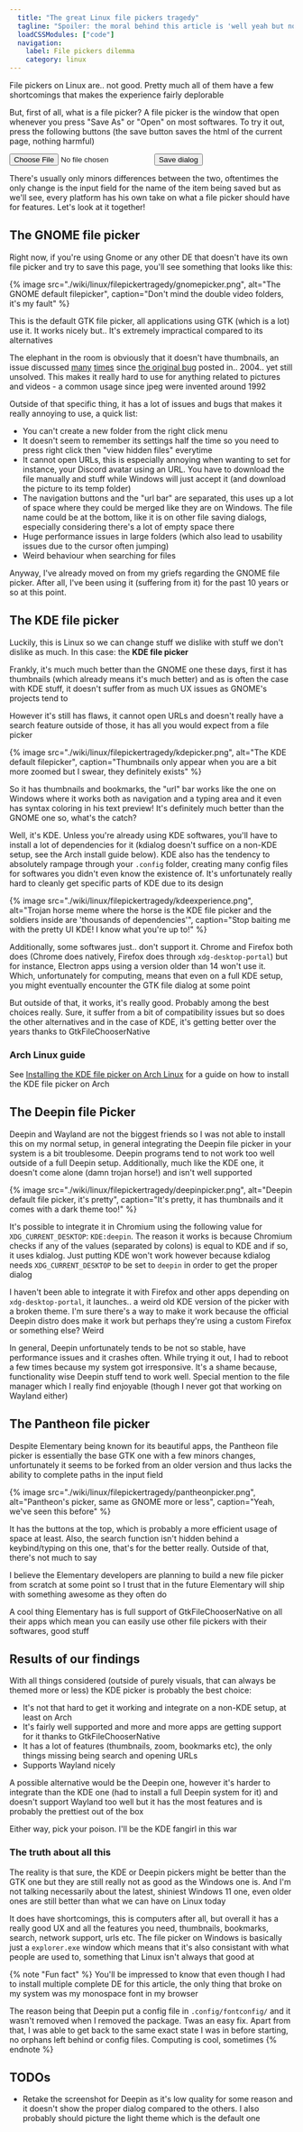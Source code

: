 ```yaml
---
  title: "The great Linux file pickers tragedy"
  tagline: "Spoiler: the moral behind this article is 'well yeah but no'"
  loadCSSModules: ["code"]
  navigation:
    label: File pickers dilemma
    category: linux
---
```


File pickers on Linux are.. not good. Pretty much all of them have a few shortcomings that makes the experience fairly deplorable

But, first of all, what is a file picker? A file picker is the window that open whenever you press "Save As" or "Open" on most softwares. To try it out, press the following buttons (the save button saves the html of the current page, nothing harmful)

<div class="flex justify-center gap-4 mb-4">
  <input type="file" id="input">
  <a href="#" target='_blank' download>
    <input type="button" value="Save dialog" class="block">
  </a>
</div>

There's usually only minors differences between the two, oftentimes the only change is the input field for the name of the item being saved but as we'll see, every platform has his own take on what a file picker should have for features. Let's look at it together!

## The GNOME file picker

Right now, if you're using Gnome or any other DE that doesn't have its own file picker and try to save this page, you'll see something that looks like this:

{% image src="./wiki/linux/filepickertragedy/gnomepicker.png", alt="The GNOME default filepicker", caption="Don't mind the double video folders, it's my fault" %}

This is the default GTK file picker, all applications using GTK (which is a lot) use it. It works nicely but.. It's extremely impractical compared to its alternatives

The elephant in the room is obviously that it doesn't have thumbnails, an issue discussed [many](https://jayfax.neocities.org/mediocrity/gnome-has-no-thumbnails-in-the-file-picker.html) [times](https://wiki.installgentoo.com/wiki/File_Picker_meme) since [the original bug](https://gitlab.gnome.org/GNOME/gtk/-/issues/233) posted in.. 2004.. yet still unsolved. This makes it really hard to use for anything related to pictures and videos - a common usage since jpeg were invented around 1992

Outside of that specific thing, it has a lot of issues and bugs that makes it really annoying to use, a quick list:

- You can't create a new folder from the right click menu
- It doesn't seem to remember its settings half the time so you need to press right click then "view hidden files" everytime
- It cannot open URLs, this is especially annoying when wanting to set for instance, your Discord avatar using an URL. You have to download the file manually and stuff while Windows will just accept it (and download the picture to its temp folder)
- The navigation buttons and the "url bar" are separated, this uses up a lot of space where they could be merged like they are on Windows. The file name could be at the bottom, like it is on other file saving dialogs, especially considering there's a lot of empty space there
- Huge performance issues in large folders (which also lead to usability issues due to the cursor often jumping)
- Weird behaviour when searching for files

Anyway, I've already moved on from my griefs regarding the GNOME file picker. After all, I've been using it (suffering from it) for the past 10 years or so at this point.

## The KDE file picker

Luckily, this is Linux so we can change stuff we dislike with stuff we don't dislike as much. In this case: the **KDE file picker**

Frankly, it's much much better than the GNOME one these days, first it has thumbnails (which already means it's much better) and as is often the case with KDE stuff, it doesn't suffer from as much UX issues as GNOME's projects tend to

However it's still has flaws, it cannot open URLs and doesn't really have a search feature outside of those, it has all you would expect from a file picker

{% image src="./wiki/linux/filepickertragedy/kdepicker.png", alt="The KDE default filepicker", caption="Thumbnails only appear when you are a bit more zoomed but I swear, they definitely exists" %}

So it has thumbnails and bookmarks, the "url" bar works like the one on Windows where it works both as navigation and a typing area and it even has syntax coloring in his text preview! It's definitely much better than the GNOME one so, what's the catch?

Well, it's KDE. Unless you're already using KDE softwares, you'll have to install a lot of dependencies for it (kdialog doesn't suffice on a non-KDE setup, see the Arch install guide below). KDE also has the tendency to absolutely rampage through your `.config` folder, creating many config files for softwares you didn't even know the existence of. It's unfortunately really hard to cleanly get specific parts of KDE due to its design

{% image src="./wiki/linux/filepickertragedy/kdeexperience.png", alt="Trojan horse meme where the horse is the KDE file picker and the soldiers inside are 'thousands of dependencies'", caption="Stop baiting me with the pretty UI KDE! I know what you're up to!" %}

Additionally, some softwares just.. don't support it. Chrome and Firefox both does (Chrome does natively, Firefox does through `xdg-desktop-portal`) but for instance, Electron apps using a version older than 14 won't use it. Which, unfortunately for computing, means that even on a full KDE setup, you might eventually encounter the GTK file dialog at some point

But outside of that, it works, it's really good. Probably among the best choices really. Sure, it suffer from a bit of compatibility issues but so does the other alternatives and in the case of KDE, it's getting better over the years thanks to GtkFileChooserNative

### Arch Linux guide

See [Installing the KDE file picker on Arch Linux](/wiki/linux/kdearchlinux) for a guide on how to install the KDE file picker on Arch

## The Deepin file Picker

Deepin and Wayland are not the biggest friends so I was not able to install this on my normal setup, in general integrating the Deepin file picker in your system is a bit troublesome. Deepin programs tend to not work too well outside of a full Deepin setup. Additionally, much like the KDE one, it doesn't come alone (damn trojan horse!) and isn't well supported

{% image src="./wiki/linux/filepickertragedy/deepinpicker.png", alt="Deepin default file picker, it's pretty", caption="It's pretty, it has thumbnails and it comes with a dark theme too!" %}

It's possible to integrate it in Chromium using the following value for `XDG_CURRENT_DESKTOP`: `KDE:deepin`. The reason it works is because Chromium checks if any of the values (separated by colons) is equal to KDE and if so, it uses kdialog. Just putting KDE won't work however because kdialog needs `XDG_CURRENT_DESKTOP` to be set to `deepin` in order to get the proper dialog

I haven't been able to integrate it with Firefox and other apps depending on `xdg-desktop-portal`, it launches.. a weird old KDE version of the picker with a broken theme. I'm sure there's a way to make it work because the official Deepin distro does make it work but perhaps they're using a custom Firefox or something else? Weird

In general, Deepin unfortunately tends to be not so stable, have performance issues and it crashes often. While trying it out, I had to reboot a few times because my system got irresponsive. It's a shame because, functionality wise Deepin stuff tend to work well. Special mention to the file manager which I really find enjoyable (though I never got that working on Wayland either)

## The Pantheon file picker

Despite Elementary being known for its beautiful apps, the Pantheon file picker is essentially the base GTK one with a few minors changes, unfortunately it seems to be forked from an older version and thus lacks the ability to complete paths in the input field

{% image src="./wiki/linux/filepickertragedy/pantheonpicker.png", alt="Pantheon's picker, same as GNOME more or less", caption="Yeah, we've seen this before" %}

It has the buttons at the top, which is probably a more efficient usage of space at least. Also, the search function isn't hidden behind a keybind/typing on this one, that's for the better really. Outside of that, there's not much to say

I believe the Elementary developers are planning to build a new file picker from scratch at some point so I trust that in the future Elementary will ship with something awesome as they often do

A cool thing Elementary has is full support of GtkFileChooserNative on all their apps which mean you can easily use other file pickers with their softwares, good stuff

## Results of our findings

With all things considered (outside of purely visuals, that can always be themed more or less) the KDE picker is probably the best choice:

- It's not that hard to get it working and integrate on a non-KDE setup, at least on Arch
- It's fairly well supported and more and more apps are getting support for it thanks to GtkFileChooserNative
- It has a lot of features (thumbnails, zoom, bookmarks etc), the only things missing being search and opening URLs
- Supports Wayland nicely

A possible alternative would be the Deepin one, however it's harder to integrate than the KDE one (had to install a full Deepin system for it) and doesn't support Wayland too well but it has the most features and is probably the prettiest out of the box

Either way, pick your poison. I'll be the KDE fangirl in this war

### The truth about all this

The reality is that sure, the KDE or Deepin pickers might be better than the GTK one but they are still really not as good as the Windows one is. And I'm not talking necessarily about the latest, shiniest Windows 11 one, even older ones are still better than what we can have on Linux today

It does have shortcomings, this is computers after all, but overall it has a really good UX and all the features you need, thumbnails, bookmarks, search, network support, urls etc. The file picker on Windows is basically just a `explorer.exe` window which means that it's also consistant with what people are used to, something that Linux isn't always that good at

{% note "Fun fact" %}
You'll be impressed to know that even though I had to install multiple complete DE for this article, the only thing that broke on my system was my monospace font in my browser

The reason being that Deepin put a config file in `.config/fontconfig/` and it wasn't removed when I removed the package. Twas an easy fix. Apart from that, I was able to get back to the same exact state I was in before starting, no orphans left behind or config files. Computing is cool, sometimes
{% endnote %}

## TODOs

- Retake the screenshot for Deepin as it's low quality for some reason and it doesn't show the proper dialog compared to the others. I also probably should picture the light theme which is the default one
